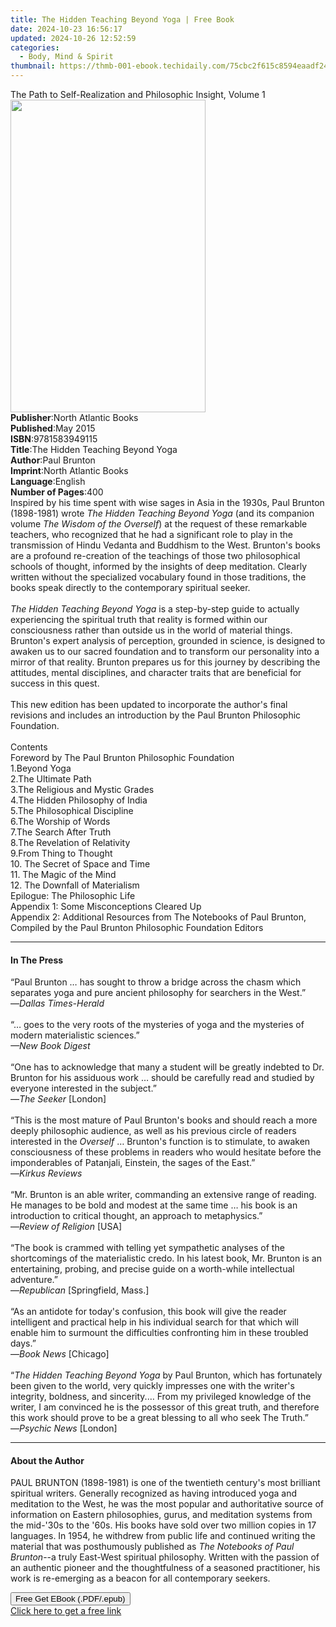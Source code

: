 ```yaml
---
title: The Hidden Teaching Beyond Yoga | Free Book
date: 2024-10-23 16:56:17
updated: 2024-10-26 12:52:59
categories:
  - Body, Mind & Spirit
thumbnail: https://thmb-001-ebook.techidaily.com/75cbc2f615c8594eaadf24484132d205fcc95e67953e880c63b165cc9770d848.jpg
---
```

<main id="book-container">
  <div class="flex flex-col">
    <div class="book-brief flex-1 py-6 px-4 sm:p-6 md:py-10 md:px-8">
      <!-- brief-->
      <div class="book-brief-main">
        The Path to Self-Realization and Philosophic Insight, Volume 1
      </div>
    </div>
    <div
      class="book-meta-info flex-1 grid gap-4 col-start-1 col-end-3 row-start-1 sm:mb-6 sm:grid-cols-4 lg:gap-6 lg:col-start-2 lg:row-end-6 lg:row-span-6 lg:mb-0"
    >
      <div
        class="book-meta-info-left place-content-center mt-4 p-4 text-sm leading-6 col-start-2 col-span-2 dark:text-slate-400"
      >
        <img
          class="w-full h-500 object-cover rounded-lg sm:h-255 sm:col-span-2 lg:col-span-full"
          src="https://img-001-ebook.techidaily.com/43977f92de011c5fa7d186ee4dc77a64e0f0b45f931ed88f7c415f2331d800f7.jpg"
          alt=""
          width="312"
          height="500"
        />
      </div>
      <div
        class="book-meta-info-right mt-2 col-start-1 row-start-2 col-span-3 self-center"
      >
        <!-- meta data  -->
        <div class="flex flex-col px-4 md:px-8">
          <div class="flex-1">
            <strong>Publisher</strong>:<span class="px-2"
              >North Atlantic Books</span
            >
          </div>
          <div class="flex-1">
            <strong>Published</strong>:<span class="px-2">May 2015</span>
          </div>
          <div class="flex-1">
            <strong>ISBN</strong>:<span class="px-2">9781583949115</span>
          </div>
          <div class="flex-1">
            <strong>Title</strong>:<span class="px-2"
              >The Hidden Teaching Beyond Yoga</span
            >
          </div>
          <div class="flex-1">
            <strong>Author</strong>:<span class="px-2">Paul Brunton</span>
          </div>
          <div class="flex-1">
            <strong>Imprint</strong>:<span class="px-2"
              >North Atlantic Books</span
            >
          </div>
          <div class="flex-1">
            <strong>Language</strong>:<span class="px-2">English</span>
          </div>
          <div class="flex-1">
            <strong>Number of Pages</strong>:<span class="px-2">400</span>
          </div>
        </div>
      </div>
    </div>
    <div class="book-description flex-1 py-6 px-4 sm:p-6 md:py-10 md:px-8">
      <div class="book-description-main">
        <div accordion-content="" id="description">
          Inspired by his time spent with wise sages in Asia in the 1930s, Paul
          Brunton (1898-1981) wrote&nbsp;<i>The Hidden Teaching Beyond Yoga</i
          >&nbsp;(and its companion volume&nbsp;<i>The Wisdom of the Overself</i
          >) at the request of these remarkable teachers, who recognized that he
          had a significant role to play in the transmission of Hindu Vedanta
          and Buddhism to the West. Brunton's books are a profound re-creation
          of the teachings of those two philosophical schools of thought,
          informed by the insights of deep meditation. Clearly written without
          the specialized vocabulary found in those traditions, the books speak
          directly to the contemporary spiritual seeker.<br /><br /><i
            >The Hidden Teaching Beyond Yoga</i
          >&nbsp;is a step-by-step guide to actually experiencing the spiritual
          truth that reality is formed within our consciousness rather than
          outside us in the world of material things. Brunton's expert analysis
          of perception, grounded in science, is designed to awaken us to our
          sacred foundation and to transform our personality into a mirror of
          that reality. Brunton prepares us for this journey by describing the
          attitudes, mental disciplines, and character traits that are
          beneficial for success in this quest.<br /><br />This new edition has
          been updated to incorporate the author's final revisions and includes
          an introduction by the Paul Brunton Philosophic Foundation.<br /><br />Contents<br />Foreword
          by The Paul Brunton Philosophic Foundation<br />1.Beyond Yoga
          <br />2.The Ultimate Path<br />3.The Religious and Mystic Grades
          <br />4.The Hidden Philosophy of India<br />5.The Philosophical
          Discipline<br />6.The Worship of Words<br />7.The Search After Truth
          <br />8.The Revelation of Relativity <br />9.From Thing to Thought
          <br />10. The Secret of Space and Time<br />11. The Magic of the Mind
          <br />12. The Downfall of Materialism <br />Epilogue: The Philosophic
          Life<br />Appendix 1: Some Misconceptions Cleared Up <br />Appendix 2:
          Additional Resources from The Notebooks of Paul Brunton, Compiled by
          the Paul Brunton Philosophic Foundation Editors
        </div>
        <div class="accordion-fader"></div>
      </div>
    </div>
    <div class="book-excerpts flex-1 py-6 px-4 sm:p-6 md:py-10 md:px-8">
      <!-- excerpts-->
      <div class="book-excerpts-main">
        <hr />
        <h4 class="placeholder placeholder-heading">
          <span>In The Press</span>
        </h4>
        <p>
          “Paul Brunton … has sought to throw a bridge across the chasm which
          separates yoga and pure ancient philosophy for searchers in the
          West.”<br />—<i>Dallas Times-Herald</i><br />
          &nbsp;<br />
          “… goes to the very roots of the mysteries of yoga and the mysteries
          of modern materialistic sciences.”<br /><i>—New Book Digest&nbsp;</i
          ><br /><br />“One has to acknowledge that many a student will be
          greatly indebted to Dr. Brunton for his assiduous work … should be
          carefully read and studied by everyone interested in the subject.”
          <br />—<i>The Seeker</i> [London]<br />
          &nbsp;<br />
          “This is the most mature of Paul Brunton's books and should reach a
          more deeply philosophic audience, as well as his previous circle of
          readers interested in the <i>Overself&nbsp;</i>… Brunton's function is
          to stimulate, to awaken consciousness of these problems in readers who
          would hesitate before the imponderables of Patanjali, Einstein, the
          sages of the East.”<br />—<i>Kirkus Reviews</i><br />
          &nbsp;<br />
          “Mr. Brunton is an able writer, commanding an extensive range of
          reading. He manages to be bold and modest at the same time … his book
          is an introduction to critical thought, an approach to
          metaphysics.”<br />—<i>Review of Religion</i> [USA]<br />
          &nbsp;<br />
          “The book is crammed with telling yet sympathetic analyses of the
          shortcomings of the materialistic credo. In his latest book, Mr.
          Brunton is an entertaining, probing, and precise guide on a
          worth-while intellectual adventure.”<br />—<i>Republican</i>
          [Springfield, Mass.]<br />
          &nbsp;<br />
          “As an antidote for today's confusion, this book will give the reader
          intelligent and practical help in his individual search for that which
          will enable him to surmount the difficulties confronting him in these
          troubled days.”<br />—<i>Book News</i> [Chicago]<br />
          &nbsp;<br />
          “<i>The Hidden Teaching Beyond Yoga</i> by Paul Brunton, which has
          fortunately been given to the world, very quickly impresses one with
          the writer's integrity, boldness, and sincerity.… From my privileged
          knowledge of the writer, I am convinced he is the possessor of this
          great truth, and therefore this work should prove to be a great
          blessing to all who seek The Truth.”<br />—<i>Psychic News</i>
          [London]
        </p>
      </div>
    </div>
    <div class="book-about-author flex-1 py-6 px-4 sm:p-6 md:py-10 md:px-8">
      <!-- about author-->
      <div class="book-main-author-main">
        <hr />
        <h4 class="placeholder placeholder-heading">
          <span>About the Author</span>
        </h4>
        <p>
          PAUL BRUNTON (1898-1981) is one of the twentieth century's most
          brilliant spiritual writers. Generally recognized as having introduced
          yoga and meditation to the West, he was the most popular and
          authoritative source of information on Eastern philosophies, gurus,
          and meditation systems from the mid-'30s to the '60s. His books have
          sold over two million copies in 17 languages.&nbsp;In 1954, he
          withdrew from public life and continued writing the material that was
          posthumously published as&nbsp;<i>The Notebooks of Paul Brunton</i>--a
          truly East-West spiritual philosophy. Written with the passion of an
          authentic pioneer and the thoughtfulness of a seasoned practitioner,
          his work is re-emerging as a beacon for all contemporary seekers.
        </p>
      </div>
    </div>
    <div class="book-free-get flex-1 py-6 px-4 sm:p-6 md:py-10 md:px-8">
      <button
        id="btn-free-get"
        class="bg-blue-500 hover:bg-blue-700 text-white font-bold py-2 px-4 rounded"
      >
        Free Get EBook (.PDF/.epub)
      </button>
      <div id="countdown-display" class="px-2 text-lg mt-2"></div>
      <a
        id="free-link"
        class="hidden bg-blue-500 hover:bg-blue-700 text-white font-bold py-2 px-4 rounded"
        href="https://www.ebooks.com/en-us/book/1776784/the-hidden-teaching-beyond-yoga/paul-brunton/"
        target="_blank"
        >Click here to get a free link</a
      >
    </div>
    <script>
      let countdownTime = 0;
      let countdownInterval = null;
      document
        .getElementById('btn-free-get')
        .addEventListener('click', startCountdown);
      function startCountdown() {
        countdownTime = new Date().getTime() + 60000 * 3;
        countdownInterval = setInterval(updateCountdown, 1000);
        document.getElementById('btn-free-get').disabled = true;
        document
          .getElementById('btn-free-get')
          .classList.add('bg-gray-500', 'cursor-not-allowed');
      }
      function updateCountdown() {
        let currentTime = new Date().getTime();
        let timeLeft = countdownTime - currentTime;
        let secondsLeft = Math.floor(timeLeft / 1000);
        document.getElementById('countdown-display').innerHTML =
          `Remaining time: ${secondsLeft} seconds.`;
        if (secondsLeft <= 0) {
          clearInterval(countdownInterval);
          document.getElementById('btn-free-get').classList.add('hidden');
          document.getElementById('free-link').classList.remove('hidden');
          document.getElementById('countdown-display').innerHTML = '';
        }
      }
    </script>
  </div>
</main>
